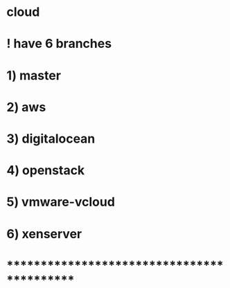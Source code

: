 # cloud

# ! have 6 branches
#
# 1) master
# 2) aws
# 3) digitalocean
# 4) openstack
# 5) vmware-vcloud
# 6) xenserver

#
# ******************************************
